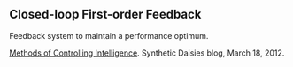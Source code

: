 ## Closed-loop First-order Feedback
Feedback system to maintain a performance optimum.  

[Methods of Controlling Intelligence](https://syntheticdaisies.blogspot.com/2012/03/methods-of-controlling-intelligence.html). Synthetic Daisies blog, March 18, 2012.

